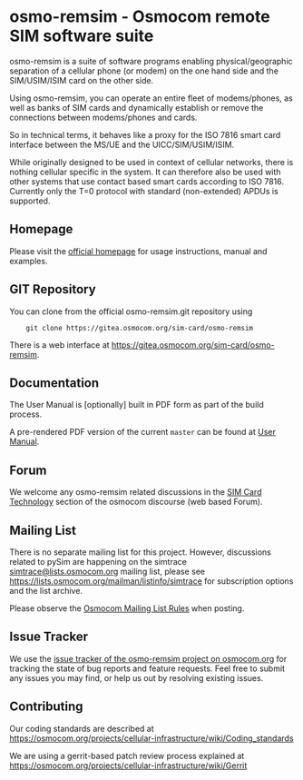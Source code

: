 osmo-remsim - Osmocom remote SIM software suite
===============================================

osmo-remsim is a suite of software programs enabling physical/geographic separation of a cellular phone (or
modem) on the one hand side and the SIM/USIM/ISIM card on the other side.

Using osmo-remsim, you can operate an entire fleet of modems/phones, as well as banks of SIM cards and
dynamically establish or remove the connections between modems/phones and cards.

So in technical terms, it behaves like a proxy for the ISO 7816 smart card interface between the MS/UE and the
UICC/SIM/USIM/ISIM.

While originally designed to be used in context of cellular networks, there is nothing cellular specific in
the system. It can therefore also be used with other systems that use contact based smart cards according to
ISO 7816. Currently only the T=0 protocol with standard (non-extended) APDUs is supported.

Homepage
--------
Please visit the [official homepage](https://osmocom.org/projects/osmo-remsim/wiki)
for usage instructions, manual and examples.


GIT Repository
--------------

You can clone from the official osmo-remsim.git repository using

        git clone https://gitea.osmocom.org/sim-card/osmo-remsim

There is a web interface at <https://gitea.osmocom.org/sim-card/osmo-remsim>.

Documentation
-------------

The User Manual is [optionally] built in PDF form as part of the build process.

A pre-rendered PDF version of the current `master` can be found at
[User Manual](https://downloads.osmocom.org/docs/latest/osmo-remsim-usermanual.pdf).


Forum
-----

We welcome any osmo-remsim related discussions in the
[SIM Card Technology](https://discourse.osmocom.org/c/sim-card-technology/)
section of the osmocom discourse (web based Forum).


Mailing List
------------

There is no separate mailing list for this project. However,
discussions related to pySim are happening on the simtrace
<simtrace@lists.osmocom.org> mailing list, please see
<https://lists.osmocom.org/mailman/listinfo/simtrace> for subscription
options and the list archive.

Please observe the [Osmocom Mailing List
Rules](https://osmocom.org/projects/cellular-infrastructure/wiki/Mailing_List_Rules)
when posting.


Issue Tracker
-------------

We use the [issue tracker of the osmo-remsim project on osmocom.org](https://osmocom.org/projects/osmo-remsim/issues) for
tracking the state of bug reports and feature requests.  Feel free to submit any issues you may find, or help
us out by resolving existing issues.


Contributing
------------

Our coding standards are described at
<https://osmocom.org/projects/cellular-infrastructure/wiki/Coding_standards>

We are using a gerrit-based patch review process explained at
<https://osmocom.org/projects/cellular-infrastructure/wiki/Gerrit>
